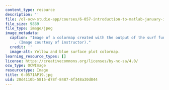 ```yaml
---
content_type: resource
description: ''
file: /ol-ocw-studio-app/courses/6-057-introduction-to-matlab-january-iap-2019/20d4110b5815d78f84876f348a30d844_6-057IAP19.jpg
file_size: 9839
file_type: image/jpeg
image_metadata:
  caption: "Image of a colormap created with the output of the surf function in MATLAB\xAE\
    . (Image courtesy of instructor)."
  credit: ''
  image-alt: Yellow and blue surface plot colormap.
learning_resource_types: []
license: https://creativecommons.org/licenses/by-nc-sa/4.0/
ocw_type: OCWImage
resourcetype: Image
title: 6-057IAP19.jpg
uid: 20d4110b-5815-d78f-8487-6f348a30d844
---
```

